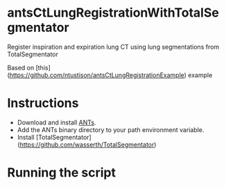 # antsCtLungRegistrationWithTotalSegmentator

Register inspiration and expiration lung CT using lung segmentations from TotalSegmentator

Based on [this] (https://github.com/ntustison/antsCtLungRegistrationExample) example

# Instructions
* Download and install [ANTs](https://github.com/stnava/ANTs).
* Add the ANTs binary directory to your path environment variable.
* Install [TotalSegmentator] (https://github.com/wasserth/TotalSegmentator)

# Running the script




